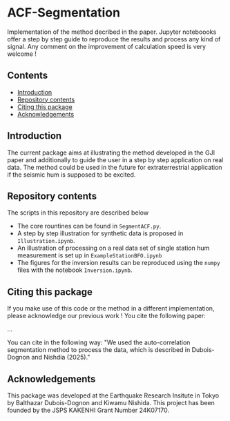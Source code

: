 # ACF-Segmentation
Implementation of the method decribed in the paper. Jupyter noteboooks offer a step by step guide to reproduce the results and process any kind of signal. Any comment on the improvement of calculation speed is very welcome !

## Contents
- [Introduction](#introduction)
- [Repository contents](#Repository-contents)
- [Citing this package](#citing-this-package)
- [Acknowledgements](#acknowledgements)


## Introduction
The current package aims at illustrating the method developed in the GJI paper and additionally to guide the user in a step by step application on real data. The method could be used in the future for extraterrestrial application if the seismic hum is supposed to be excited. 

## Repository contents

The scripts in this repository are described below


- The core rountines can be found in `SegmentACF.py`.
- A step by step illustration for synthetic data is proposed in `Illustration.ipynb`.
- An illustration of processing on a real data set of single station hum measurement is set up in  `ExampleStationBFO.ipynb`
- The figures for the inversion results can be reproduced using the `numpy` files with the notebook `Inversion.ipynb`.


## Citing this package
If you make use of this code or the method in a different implementation, please acknowledge our previous work ! You cite the following paper:

...

You can cite in the following way: "We used the auto-correlation segmentation method to process the data, which is described in Dubois-Dognon and Nishdia (2025)."

## Acknowledgements

This package was developed at the Earthquake Research Insitute in Tokyo by Balthazar Dubois-Dognon and Kiwamu Nishida. 
This project has been founded by the JSPS KAKENHI Grant Number 24K07170.
